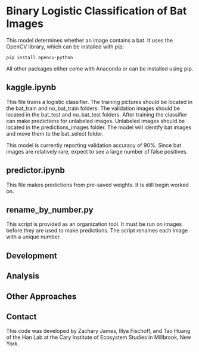 # Binary Logistic Classification of Bat Images

This model determines whether an image contains a bat. It uses the
OpenCV library, which can be installed with pip:

	pip install opencv-python

All other packages either come with Anaconda or can be installed using pip.

## kaggle.ipynb

This file trains a logistic classifier. The training pictures should be located in the bat_train and no_bat_train folders. The validation images should be located in the bat_test and no_bat_test folders. After training the classifier can make predictions for unlabeled images. Unlabeled images should be located in the predictions_images folder. The model will identify bat images and move them to the bat_select folder.

This model is currently reporting validation accuracy of 90%. Since bat images are relatively rare, expect to see a large number of false positives.

## predictor.ipynb

This file makes predictions from pre-saved weights. It is still begin worked on.

## rename_by_number.py

This script is provided as an organization tool. It must be run on images before
they are used to make predictions. The script renames each image with a unique
number.

## Development

## Analysis

## Other Approaches

## Contact

This code was developed by Zachary James, Illya Fischoff, and Tao Huang of the Han Lab at the Cary Institute of Ecosystem Studies in Millbrook, New York.
